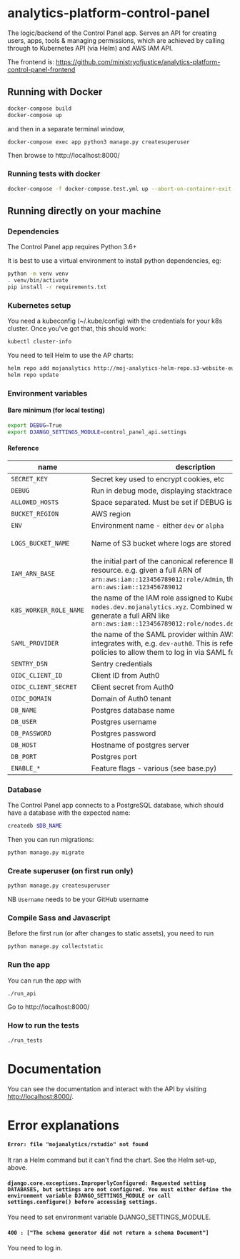 # analytics-platform-control-panel
The logic/backend of the Control Panel app. Serves an API for creating users,
apps, tools & managing permissions, which are achieved by calling through to
Kubernetes API (via Helm) and AWS IAM API.

The frontend is:
https://github.com/ministryofjustice/analytics-platform-control-panel-frontend

## Running with Docker

```sh
docker-compose build
docker-compose up
```
and then in a separate terminal window,
```sh
docker-compose exec app python3 manage.py createsuperuser
```
Then browse to http://localhost:8000/

### Running tests with docker

```sh
docker-compose -f docker-compose.test.yml up --abort-on-container-exit
```

## Running directly on your machine

### Dependencies

The Control Panel app requires Python 3.6+

It is best to use a virtual environment to install python dependencies, eg:
```sh
python -m venv venv
. venv/bin/activate
pip install -r requirements.txt
```

### Kubernetes setup

You need a kubeconfig (~/.kube/config) with the credentials for your k8s cluster. Once you've got that, this should work:
```sh
kubectl cluster-info
```

You need to tell Helm to use the AP charts:
```sh
helm repo add mojanalytics http://moj-analytics-helm-repo.s3-website-eu-west-1.amazonaws.com
helm repo update
```

### <a name="env"></a>Environment variables

#### Bare minimum (for local testing)
```sh
export DEBUG=True
export DJANGO_SETTINGS_MODULE=control_panel_api.settings
```

#### Reference
| name | description | default |
| ---- | ----------- | ------- |
| `SECRET_KEY` | Secret key used to encrypt cookies, etc | |
| `DEBUG` | Run in debug mode, displaying stacktraces on errors, etc | `False` |
| `ALLOWED_HOSTS` | Space separated. Must be set if DEBUG is False | |
| `BUCKET_REGION` | AWS region | `eu-west-1` |
| `ENV` | Environment name - either `dev` or `alpha` | `dev` |
| `LOGS_BUCKET_NAME` | Name of S3 bucket where logs are stored | `moj-analytics-s3-logs` |
| `IAM_ARN_BASE` | the initial part of the canonical reference ID to an IAM resource. e.g. given a full ARN of `arn:aws:iam::123456789012:role/Admin`, the ARN base is `arn:aws:iam::123456789012` | |
| `K8S_WORKER_ROLE_NAME` | the name of the IAM role assigned to Kubernetes nodes, e.g. `nodes.dev.mojanalytics.xyz`. Combined with the ARN base to generate a full ARN like `arn:aws:iam::123456789012:role/nodes.dev.mojanalytics.xyz` | |
| `SAML_PROVIDER` | the name of the SAML provider within AWS, which Auth0 integrates with, e.g. `dev-auth0`. This is referenced in user policies to allow them to log in via SAML federation. | |
| `SENTRY_DSN` | Sentry credentials | |
| `OIDC_CLIENT_ID` | Client ID from Auth0 | |
| `OIDC_CLIENT_SECRET` | Client secret from Auth0 | |
| `OIDC_DOMAIN` | Domain of Auth0 tenant | |
| `DB_NAME` | Postgres database name | `controlpanel` |
| `DB_USER` | Postgres username | |
| `DB_PASSWORD` | Postgres password | |
| `DB_HOST` | Hostname of postgres server | `127.0.0.1` |
| `DB_PORT` | Postgres port | `5432` |
| `ENABLE_*` | Feature flags - various (see base.py) | |

### Database

The Control Panel app connects to a PostgreSQL database, which should have a database with the expected name:
```sh
createdb $DB_NAME
```

Then you can run migrations:
```sh
python manage.py migrate
```

### Create superuser (on first run only)

```sh
python manage.py createsuperuser
```
NB `Username` needs to be your GitHub username

### Compile Sass and Javascript

Before the first run (or after changes to static assets), you need to run
```sh
python manage.py collectstatic
```

### Run the app

You can run the app with
```sh
./run_api
```
Go to http://localhost:8000/

### How to run the tests

```sh
./run_tests
```


# Documentation

You can see the documentation and interact with the API by visiting [http://localhost:8000/](http://localhost:8000/).

# Error explanations

#### `Error: file "mojanalytics/rstudio" not found`
It ran a Helm command but it can't find the chart. See the Helm set-up, above.

#### `django.core.exceptions.ImproperlyConfigured: Requested setting DATABASES, but settings are not configured. You must either define the environment variable DJANGO_SETTINGS_MODULE or call settings.configure() before accessing settings.`
You need to set environment variable DJANGO_SETTINGS_MODULE.

#### `400 : ["The schema generator did not return a schema Document"]`
You need to log in.
